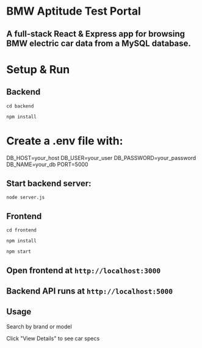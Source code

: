 # BMW Aptitude Test Portal
## A full-stack React & Express app for browsing BMW electric car data from a MySQL database.

# Setup & Run
## Backend

`cd backend`

`npm install`

# Create a .env file with:
DB_HOST=your_host
DB_USER=your_user
DB_PASSWORD=your_password
DB_NAME=your_db
PORT=5000

## Start backend server:
`node server.js`

## Frontend
`cd frontend`

`npm install`

`npm start`

## Open frontend at `http://localhost:3000`
## Backend API runs at `http://localhost:5000`

## Usage
Search by brand or model

Click "View Details" to see car specs
